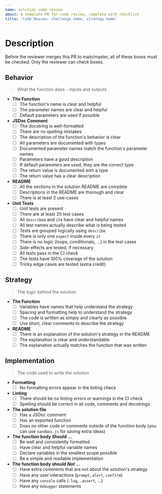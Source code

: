 ```yaml
---
name: solution code review
about: A template PR for code review, complete with checklist
title: 'Code Review: challenge name, strategy name'
---
```


<!--
  make this PR easy to find:

  - assign: yourself
  - labels: challenge-name, strategy-name
  - request a review
-->

<!-- describe your PR -->

# Description

<!-- A clear and concise description of what the Pull Request is about. -->

Before the reviewer merges this PR to main/master, all of these boxes must be
checked. Only the reviewer can check boxes.

## Behavior

> What the function does - inputs and outputs

- **The Function**
  - [ ] The function's name is clear and helpful
  - [ ] The parameter names are clear and helpful
  - [ ] Default parameters are used if possible
- **JSDoc Comment**
  - [ ] The docstring is well-formatted
  - [ ] There are no spelling mistakes
  - [ ] The description of the function's behavior is clear
  - [ ] All parameters are documented with types
  - [ ] Documented parameter names match the function's parameter names
  - [ ] Parameters have a good description
  - [ ] If default parameters are used, they are the correct type
  - [ ] The return value is documented with a type
  - [ ] The return value has a clear description
- **README**
  - [ ] All the sections in the solution README are complete
  - [ ] Descriptions in the README are thorough and clear
  - [ ] There is at least 2 use-cases
- **Unit Tests**
  - [ ] Unit tests are present
  - [ ] There are at least 20 test cases
  - [ ] All `describe`s and `it`s have clear and helpful names
  - [ ] All test names actually describe what is being tested
  - [ ] Tests are grouped logically using `describe`
  - [ ] There is only one `expect` inside every `it`
  - [ ] There is no logic (loops, conditionals, ...) in the test cases
  - [ ] Side-effects are tested, if necessary
  - [ ] All tests pass in the CI check
  - [ ] The tests have 100% coverage of the solution
  - [ ] Tricky edge cases are tested (extra credit)

## Strategy

> The logic behind the solution

- **The Function**
  - [ ] Variables have names that help understand the strategy
  - [ ] Spacing and formatting help to understand the strategy
  - [ ] The code is written as simply and clearly as possible
  - [ ] Use short, clear comments to describe the strategy
- **README**
  - [ ] There is an explanation of the solution's strategy in the README
  - [ ] The explanation is clear and understandable
  - [ ] The explanation actually matches the function that was written

## Implementation

> The code used to write the solution

- **Formatting**
  - [ ] No formatting errors appear in the linting check
- **Linting**
  - [ ] There should be no linting errors or warnings in the CI check
  - [ ] Spelling should be correct in all code, comments and docstrings
- **The solution file**
  - [ ] Has a JSDoc comment
  - [ ] Has an exported function
  - [ ] Does no other code or comments outside of the function body (you can use
        `sandbox.js` for saving extra ideas)
- **The function body _Should_ ...**
  - [ ] Be well and consistently formatted
  - [ ] Have clear and helpful variable names
  - [ ] Declare variables in the smallest scope possible
  - [ ] Be a simple and readable implementation
- **The function body should _Not_ ...**
  - [ ] Have extra comments that are not about the solution's strategy
  - [ ] Have any user interactions (`prompt`, `alert`, `confirm`)
  - [ ] Have any `console` calls (`.log`, `.assert`, ...)
  - [ ] Have any `debugger` statements

